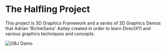 The Halfling Project
====================

This project is 3D Graphics Framework and a series of 3D Graphics Demos that Adrian 'RichieSams' Astley created in order to learn DirectX11 and various graphics techniques and concepts.

![OBJ Demo](https://i.imgur.com/e7wf192.png)
